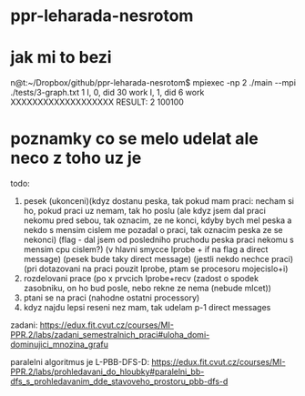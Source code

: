 ppr-leharada-nesrotom
==================

jak mi to bezi
==============

n@t:~/Dropbox/github/ppr-leharada-nesrotom$ mpiexec -np 2 ./main --mpi ./tests/3-graph.txt 1
I, 0,  did 30 work
I, 1,  did 6 work
XXXXXXXXXXXXXXXXXXX
RESULT: 2 100100


poznamky co se melo udelat ale neco z toho uz je
================================================

todo:
1) pesek (ukonceni)(kdyz dostanu peska, tak pokud mam praci: necham si ho,
    pokud praci uz nemam, tak ho poslu (ale kdyz jsem dal praci nekomu pred
    sebou, tak oznacim, ze ne konci, kdyby bych mel peska a nekdo s mensim
    cislem me pozadal o praci, tak oznacim peska ze se nekonci)
    (flag - dal jsem od posledniho pruchodu peska praci nekomu s mensim cpu
     cislem?)
    (v hlavni smycce Iprobe + if na flag a direct message)
    (pesek bude taky direct message)
    (jestli nekdo nechce praci)
    (pri dotazovani na praci pouzit Iprobe, ptam se procesoru mojecislo+i)
2) rozdelovani prace (po x prvcich Iprobe+recv (zadost o spodek zasobniku,
    on ho bud posle, nebo rekne ze nema (nebude mlcet))
3) ptani se na praci (nahodne ostatni processory)
4) kdyz najdu lepsi reseni nez mam, tak udelam p-1 direct messages 

zadani:
https://edux.fit.cvut.cz/courses/MI-PPR.2/labs/zadani_semestralnich_praci#uloha_domi-dominujici_mnozina_grafu

paralelni algoritmus je L-PBB-DFS-D:
https://edux.fit.cvut.cz/courses/MI-PPR.2/labs/prohledavani_do_hloubky#paralelni_bb-dfs_s_prohledavanim_dde_stavoveho_prostoru_pbb-dfs-d

